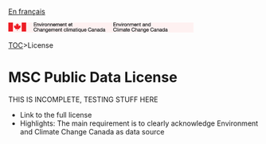 [En français](readme_fr.md)

![ECCC logo](../img_eccc-logo.png)

[TOC](../readme.md)>License


MSC Public Data License
=======================

THIS IS INCOMPLETE, TESTING STUFF HERE

* Link to the full license
* Highlights: The main requirement is to clearly acknowledge Environment and Climate Change Canada as data source